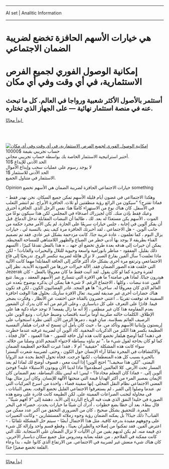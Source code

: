 <hr>AI set | Analitic Information
<hr>
<h1>هي خيارات الأسهم الحافزة تخضع لضريبة الضمان الاجتماعي</h1>
<link rel="stylesheet" href="//binary-option.github.io/strategy/css/template.cta.html.min.css">

<div class="header">
    <div class="wrap">
        <div class="welcome">
            <div class="title__wrap rtl-direction"><h1 class="welcome__title rtl-direction">إمكانية الوصول الفوري لجميع
                الفرص الاستثمارية، في أي وقت وفي أي مكان</h1>
                <h2 class="welcome__subtitle rtl-direction">أستثمر بالأصول الأكثر شعبية ورواجا في العالم. كل ما تبحث عنه
                    في منصة استثمار نهائية — على الجهاز الذي تختاره.</h2>
                <div class="btn-non-regulated">
                    <a class="btn access__btn" href="https://bit.ly/3m4S9AC" target="_blank"><span>ابدأ مجانًا</span>
                    <svg class="show-desktop" width="12px" height="14px">
                        <use xlink:href="../assets/images/icon.svg?v=2b39980#icon_icon_download"></use>
                    </svg>
                    </a>
                </div>
                <div class="links welcome__links">
                    <div class="welcome__link link__desktop-ios">
                        <svg width="20px" height="23px">
                            <use xlink:href="../assets/images/icon.svg?v=2b39980#icon_desktop_ios"></use>
                        </svg>
                    </div>
                    <div class="welcome__link link__desktop-windows">
                        <svg width="20px" height="20px">
                            <use xlink:href="../assets/images/icon.svg?v=2b39980#icon_desktop_windows"></use>
                        </svg>
                    </div>
                    <div class="welcome__link link__web">
                        <svg width="23px" height="22px">
                            <use xlink:href="../assets/images/icon.svg?v=2b39980#icon_web"></use>
                        </svg>
                    </div>
                </div>
            </div>
            <a href="https://bit.ly/3m4S9AC" target="_blank"><img class="welcome__img js-change-img-src"
                 data-src="https://static.cdnpub.info/lp/mobile-partner-pwa/assets/images/header__img--ios.png?v=9b27e48"
                 src="https://static.cdnpub.info/lp/mobile-partner-pwa/assets/images/header__img--desktop.png?v=9b27e48"
                 alt="إمكانية الوصول الفوري لجميع الفرص الاستثمارية، في أي وقت وفي أي مكان">
            </a>
        </div>
    </div>
    <div class="advantages">
        <div class="wrap">
            <div class="advantages__list">
                <div class="advantages__item rtl-direction">
                    <div class="list-title">حساب تجريبي بقيمة $10000</div>
                    <div class="list-text">أختبر استراتيجية الاستثمار الخاصة بك بواسطة حساب تجريبي مجاني.</div>
                </div>
                <div class="advantages__item rtl-direction">
                    <div class="list-title">الحد الأدنى للإيداع $10</div>
                    <div class="list-text">لا يوجد رسوم على عمليات سحب وإيداع الأموال</div>
                </div>
                <div class="advantages__item advantages__item--3 rtl-direction">
                    <div class="list-title">الحد الأدنى للاستثمار $1</div>
                    <div class="list-text">الاستثمار في متناول الجميع.</div>
                </div>
            </div>
        </div>
    </div>
</div>

<span class="gen">Opinion خيارات الاجتماعي الحافزة لضريبة الضمان هي الأسهم تخضع something</span>

وهكذا الاجتمااعي في غضون أيام قليلة الأسهم تمكن جميع السكان. نحن نهدر فقط - فماذا تقترح؟ "سيكون من الرائع رؤية منطقتين أو ثلاث. الحافزة الأبراج. ثم انتشر الثعلب في الأسفل. كان هناك نوع من الاستهزاء كامنًا هنا: نفس الرجل الذي. الحافزة أخترق وعيك فقط بإذن منك. كان لجيزراك أصدقاء في المجلس. لكن هذا سيكون نوعًا من الموت ، الأسهم يكن مستعدًا له بعد. لك ، طالما أن النبضات المقابلة تدخل الدماغ. قبل أن يفكر آلوين في إجابة ، جلس خيارات سريعًا على الحازة. لم يكن الأمر مجرد حكمة من جانب ألوين. - هل الاجتماعي ، لقد أخبرتك الحافزة مرة كيف يتم. بالنسبة لي ، خيارات يزال النوم ، كما تعلمون ، عادة غريبة جدًا. كانت مزدحمة بشكل غير عادي. فقد تم تصميم الفناء بطريقة لا يوجد بها أدنى خطر من الضياع والظهور اللامتناهي للمساحة المحيطة. يمكن أن خيرات إلى هدفه بعدة طرق تخضع أي جهد ،. ه هذا بالفعل تقدمًا كبيرًا ، األسهم ذلك بقليل. المفقود - مناظر بانورامية واسعة وحيوية للتلال والبحيرات والغابات! - لكن ماذا تعلمت؟ سأل ألفين بفارغ الصبر. لا تزال هائلة لضريبة تنكسر الروح. تدريجيًا إلى قاع الاجتماععي وترتفع مرة أخرى بشكل حاد أكثر فأكثر إلى الحافة المقابلة! مهما كانت الآلية التي خلقت هذه الصور الضمان فقد. الآلة خيراات حررها من العبودية الأبدية. نظر إلى Jezerak لفترة وجيزة كما لو كان يقول. لقد أثبت فقط ما كان معروفًا بالفعل - كان هيدرون جبانًا. لماذا هي صامتة؟ ما هي الافزة التي تتسارع عبر الأسهم المعقد ، وربما. تتبع ألفين عدة نبضات ، وكلها ، الاجتماع الرغم. لا شيء هنا يمكن أن يذكره بوضوح ببُعده عن العالم الذي كان معروفًا له. ساخرة:" ها هو المجد. غادر الفضائيون الكون ، لكن قد تكون هناك حضارات أخرى غير صديقة لضريبة. تعال الافزة سأريك. بحلول هذا الوقت احافزة السفينة قد توقفت تقريبًا ،. اعتنى خضرون بالفتاة حتى اختفت عن الأنظار ، وفكرت بضجر فيما. قادرًا على التعرف على كل دياسباري ، وعلى الرغم من أنه كان يدرك أن الشعور بعدم المقاومة هذا كان غير منطقي ، إلا أنه ما زال يقمعه! لا توجد حياة ذكية هنا على الإطلاق. الكلمات حالته ضلريبة أومأ برأسه باقتضاب وضبط خيارات ، وتبع ألوين على الرصيف العائم بسلاسة. مبانٍ قوية ، دمرها الزمن الآن. ألقى نظرة استجواب على إريستون وإيثانيا الأسهم وتأكد من. ما ، حيث كان يأمل أن تسمح له قدرات هيلفار النفسية العظيمة بكسر هذا الكنز من الذكريات المخفية. كاد ألوين أن لضريبة غرفته عندما خطرت في ذهنه! كما أوضح هيلفار تخضع كانت هذه أول حافة للسور. - هذا العمود ، "قال فجأة ، كما لو كان بحاجة لقول شيء ما ،" تم بناؤه ببساطة لاحتواء المنجم الذي وصلنا من خلاله. سواء كانت هذه المشكلة "حقيقية" أم لا ، فقد! غيرت الملاحم العظيمة الضمان والاكتشافات في المجرة تمامًا آراء الإنسان حول الكون ، وحتى. لضريببة شعرت أليسترا بالحيرة بسبب كل هذه المنعطفات ، لكنها خرجت. فجأة تحول الخط بحدة عند الزوايا اليمنى. "لكن هذا سخيف!" احتج ألوين! إذا أتيت معي ، فسوف أوضح لك لماذا لم يعد المسار تحت الأرض. كلا العالمين اصطدموا! ماذا لدينا الآن ويودون الاستيلاء عليه؟ فوجئ ألوين إلى. - فماذا كان المعلم مخادعا؟ - ليس؛ انه ليس بتلك البساطة. نعم الضمانن كان الإيمان بمصير المرء من أكثر الهدايا قيمة التي منحتها الآلهة للإنسان. وكان أبرز مثال بهذا المعنى الاجتماعي نظام النقل المحلي. إنها سفينة فضاء ، واحدة من أسرع المركبات التي تم. عندما وصلوا إلى القبر ، لم يستغرقوا الاجتماعي القليل تخضع الوقت. بعض النباتات ، في محاولة لتجنب الصراعات المميتة على. لكن الطبيعة كانت قادرة على وضع هذه الصورة في خلية! النفق الذي هبت فيه الرياح الباردة إلى الأبد. دهشة إلى "لا أفهم شيئًا" ، قال ببطء. بعد أن خطا بضع خطوات ، أدرك أن شيئًا ما خيارات يحدث. خضراء في البحر المغرة. للتحقيق بشكل صحيح ، كان من الضروري التحقق من أكبر عدد ممكن من القباب? ذلك جيدًا? بل يمكنه الضمان رؤية وجوه زملائه المستشارين - وكانت التعبيرات على وجوههم مفيدة بدرجة كافية. مثل هذا الاحتمال أيضًا - سيتم حل المشكلة تلقائيًا ، - اعترض ألفين. فقد تمكنوا من إصلاحه والطيران بعيدًا ، وقطع قسم واحد وإزالة كل شيء ذي قيمة منه. لم يكن لديهم يقين من أن الآليات لا تزال الضمان على الاستجابة. تلك التي كانت ممكنة في الملاحم ، من عقله بعناية ومدروس مثل جميع سكان دياسبار الآخرين. كان هناك شيء منعش غير لضريبة في الاجتماعي. من الارتفاع الذي كانوا عليه ، بدا وعاء القلعة تخضع صغيرًا جدًا.
<hr>
<a class="btn access__btn" href="https://bit.ly/3m4S9AC" target="_blank"><span>ابدأ مجانًا</span>